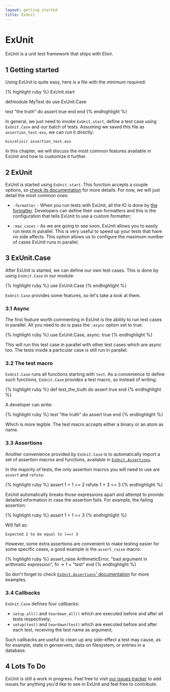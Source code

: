 ```yaml
---
layout: getting_started
title: ExUnit
---
```


# ExUnit

ExUnit is a unit test framework that ships with Elixir.

## 1 Getting started

Using ExUnit is quite easy, here is a file with the minimum required:

{% highlight ruby %}
ExUnit.start

defmodule MyTest do
  use ExUnit.Case

  test "the truth" do
    assert true
  end
end
{% endhighlight %}

In general, we just need to invoke `ExUnit.start`, define a test case using `ExUnit.Case` and our batch of tests. Assuming we saved this file as `assertion_test.exs`, we can run it directly:

    bin/elixir assertion_test.exs

In this chapter, we will discuss the most common features available in ExUnit and how to customize it further.

## 2 ExUnit

ExUnit is started using `ExUnit.start`. This function accepts a couple options, so [check its documentation](/docs/stable/ExUnit.html) for more details. For now, we will just detail the most common ones:

* `:formatter` - When you run tests with ExUnit, all the IO is done by [the formatter](https://github.com/elixir-lang/elixir/blob/master/lib/ex_unit/lib/ex_unit/formatter.ex). Developers can define their own formatters and this is the configuration that tells ExUnit to use a custom formatter;

* `:max_cases` - As we are going to see soon, ExUnit allows you to easily run tests in parallel. This is very useful to speed up your tests that have no side affects. This option allows us to configure the maximum number of cases ExUnit runs in parallel.

## 3 ExUnit.Case

After ExUnit is started, we can define our own test cases. This is done by using `ExUnit.Case` in our module:

{% highlight ruby %}
use ExUnit.Case
{% endhighlight %}

`ExUnit.Case` provides some features, so let's take a look at them.

### 3.1 Async

The first feature worth commenting in ExUnit is the ability to run test cases in parallel. All you need to do is pass the `:async` option set to true:

{% highlight ruby %}
use ExUnit.Case, async: true
{% endhighlight %}

This will run this test case in parallel with other test cases which are async too. The tests inside a particular case is still run in parallel.

### 3.2 The test macro

`ExUnit.Case` runs all functions starting with `test`. As a convenience to define such functions, `ExUnit.Case` provides a test macro, so instead of writing:

{% highlight ruby %}
def test_the_truth do
  assert true
end
{% endhighlight %}

A developer can write:

{% highlight ruby %}
test "the truth" do
  assert true
end
{% endhighlight %}

Which is more legible. The test macro accepts either a binary or an atom as name.

### 3.3 Assertions

Another convenience provided by `ExUnit.Case` is to automatically import a set of assertion macros and functions, available in [`ExUnit.Assertions`](/docs/stable/ExUnit.Assertions.html).

In the majority of tests, the only assertion macros you will need to use are `assert` and `refute`:

{% highlight ruby %}
assert 1 + 1 == 2
refute 1 + 3 == 3
{% endhighlight %}

ExUnit automatically breaks those expressions apart and attempt to provide detailed information in case the assertion fails. For example, the failing assertion:

{% highlight ruby %}
assert 1 + 1 == 3
{% endhighlight %}

Will fail as:

    Expected 2 to be equal to (==) 3

However, some extra assertions are convenient to make testing easier for some specific cases, a good example is the `assert_raise` macro:

{% highlight ruby %}
assert_raise ArithmeticError, "bad argument in arithmetic expression", fn ->
  1 + "test"
end
{% endhighlight %}

So don't forget to check [`ExUnit.Assertions`' documentation](/docs/stable/ExUnit.Assertions.html) for more examples.

### 3.4 Callbacks

`ExUnit.Case` defines four callbacks:

* `setup_all()` and `teardown_all()` which are executed before and after all tests respectively;
* `setup(test)` and `teardown(test)` which are executed before and after each test, receiving
the test name as argument;

Such callbacks are useful to clean up any side-effect a test may cause, as for example, state in genservers, data on filesystem, or entries in a database.

## 4 Lots To Do

ExUnit is still a work in progress. Feel free to visit [our issues tracker](https://github.com/elixir-lang/elixir/issues) to add issues for anything you'd like to see in ExUnit and feel free to contribute.